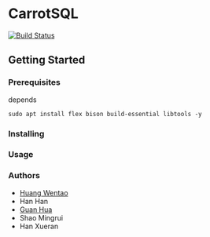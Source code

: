 # CarrotSQL
[![Build Status](https://travis-ci.org/GH1995/carrot.png?branch=master)](https://travis-ci.org/GH1995/carrot)

## Getting Started

### Prerequisites

depends
```
sudo apt install flex bison build-essential libtools -y
```

### Installing

### Usage

### Authors

- [Huang Wentao](https://github.com/huangwentao0831)
- Han Han
- [Guan Hua](https://github.com/GH1995)
- Shao Mingrui
- Han Xueran

